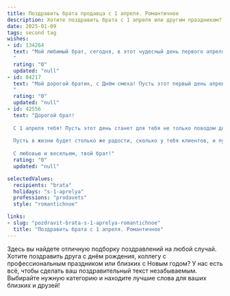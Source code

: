 ```yaml
---
title: Поздравить брата продавца с 1 апреля. Романтичное
description: Хотите поздравить брата с 1 апреля или другим праздником? Наш ИИ создаст незабываемое поздравление, а вы обязательно выделитесь среди других.  
date: 2025-01-09
tags: second tag
wishes:
- id: 134264
  text: "Мой любимый брат, сегодня, в этот чудесный день первого апреля, я хочу признаться тебе в своей безграничной любви и гордости. Ты – не просто мой брат, ты – мой герой, мой защитник, мой солнечный луч в пасмурный день.  Пусть твоя работа продавца приносит тебе не только доход, но и радость общения с людьми, пусть каждый день будет наполнен теплом, счастьем и  взаимной любовью.  С праздником, мой дорогой!  Пусть  весна в твоей душе расцветает ещё ярче, чем первые цветы!
  "
  rating: "0"
  updated: "null"
- id: 84217
  text: "Мой дорогой братик, с Днём смеха! Пусть этот первый день апреля принесёт тебе не только шутливые приключения, но и  волшебство настоящей любви,  радость от каждой сделки, и ощущение, что ты продаёшь не просто товары, а частичку своего тёплого сердца.  Пусть твоя жизнь будет яркой и наполненной, как самый красивый букет, который ты когда-либо выбирал для кого-то особенного.  Я люблю тебя!
  "
  rating: "0"
  updated: "null"
- id: 42556
  text: "Дорогой брат!
  
  С 1 апреля тебя! Пусть этот день станет для тебя не только поводом для шуток, но и источником ярких эмоций и вдохновляющих моментов. В профессии продавца ты не просто находишь подход к людям, но и даришь им тепло и заботу, как никто другой. Желаю, чтобы среди множества товаров находились именно те, что принесут тебе счастье и удачу.
  
  Пусть в жизни будет столько же радости, сколько у тебя клиентов, и пусть каждый новый день приносит только самые светлые улыбки. Помни, что ты — лучший из лучших, и твоя доброта вдохновляет всех вокруг.
  
  С любовью и весельем, твой брат!"
  rating: "0"
  updated: "null"

selectedValues:
  recipients: "brata"
  holidays: "s-1-aprelya"
  professions: "prodavets"
  style: "romantichnoe"

links:
- slug: "pozdravit-brata-s-1-aprelya-romantichnoe"
  title: "Поздравить брата с 1 апреля. Романтичное"
---
```


Здесь вы найдете отличную подборку поздравлений на любой случай.
Хотите поздравить друга с днём рождения, коллегу с профессиональным праздником или близких с Новым годом? У нас есть всё, чтобы сделать ваш поздравительный текст незабываемым. Выбирайте нужную категорию и находите лучшие слова для ваших близких и друзей!
